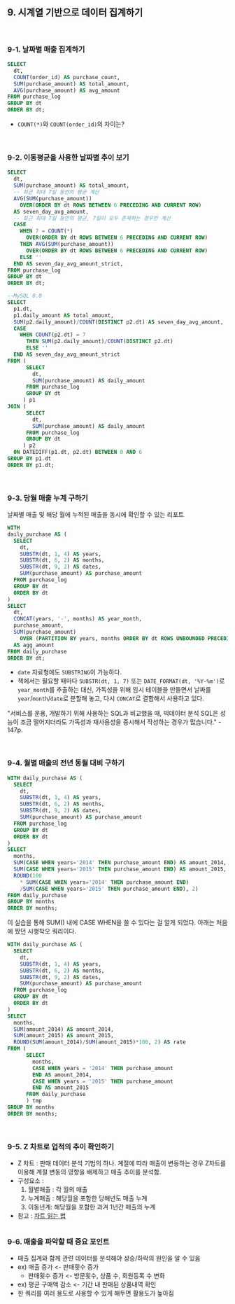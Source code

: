 ## 9. 시계열 기반으로 데이터 집계하기
<br>

### 9-1. 날짜별 매출 집계하기
```sql
SELECT
  dt,
  COUNT(order_id) AS purchase_count,
  SUM(purchase_amount) AS total_amount,
  AVG(purchase_amount) AS avg_amount
FROM purchase_log
GROUP BY dt
ORDER BY dt;
```

* `COUNT(*)`와 `COUNT(order_id)`의 차이는?
<br>

### 9-2. 이동평균을 사용한 날짜별 추이 보기
```sql
SELECT
  dt,
  SUM(purchase_amount) AS total_amount,
  -- 최근 최대 7일 동안의 평균 계산
  AVG(SUM(purchase_amount))
    OVER(ORDER BY dt ROWS BETWEEN 6 PRECEDING AND CURRENT ROW)
  AS seven_day_avg_amount,
  -- 최근 최대 7일 동안의 평균, 7일이 모두 존재하는 경우만 계산
  CASE
    WHEN 7 = COUNT(*)
      OVER(ORDER BY dt ROWS BETWEEN 6 PRECEDING AND CURRENT ROW)
    THEN AVG(SUM(purchase_amount))
      OVER(ORDER BY dt ROWS BETWEEN 6 PRECEDING AND CURRENT ROW)
    ELSE ''
  END AS seven_day_avg_amount_strict,
FROM purchase_log
GROUP BY dt
ORDER BY dt;
```

```sql
--MySQL 8.0
SELECT
  p1.dt,
  p1.daily_amount AS total_amount,
  SUM(p2.daily_amount)/COUNT(DISTINCT p2.dt) AS seven_day_avg_amount,
  CASE
    WHEN COUNT(p2.dt) = 7
      THEN SUM(p2.daily_amount)/COUNT(DISTINCT p2.dt)
	  ELSE ''
  END AS seven_day_avg_amount_strict   
FROM (
      SELECT
        dt,
        SUM(purchase_amount) AS daily_amount
      FROM purchase_log
      GROUP BY dt
     ) p1
JOIN (
      SELECT
        dt,
        SUM(purchase_amount) AS daily_amount
      FROM purchase_log
      GROUP BY dt
     ) p2
  ON DATEDIFF(p1.dt, p2.dt) BETWEEN 0 AND 6
GROUP BY p1.dt
ORDER BY p1.dt;
```
<br>

### 9-3. 당월 매출 누계 구하기
날짜별 매출 및 해당 월에 누적된 매출을 동시에 확인할 수 있는 리포트
```sql
WITH
daily_purchase AS (
  SELECT
    dt,
    SUBSTR(dt, 1, 4) AS years,
    SUBSTR(dt, 6, 2) AS months,
    SUBSTR(dt, 9, 2) AS dates,
    SUM(purchase_amount) AS purchase_amount
  FROM purchase_log
  GROUP BY dt
  ORDER BY dt
)  
SELECT
  dt,
  CONCAT(years, '-', months) AS year_month,
  purchase_amount,
  SUM(purchase_amount)
    OVER (PARTITION BY years, months ORDER BY dt ROWS UNBOUNDED PRECEDING)
  AS agg_amount
FROM daily_purchase
ORDER BY dt;
```
* `date` 자료형에도 `SUBSTRING`이 가능하다.
* 책에서는 필요할 때마다 `SUBSTR(dt, 1, 7)` 또는 `DATE_FORMAT(dt, '%Y-%m')`로 `year_month`를 추출하는 대신, 가독성을 위해 임시 테이블을 만들면서 날짜를 `year`/`month`/`date`로 분할해 놓고, 다시 `CONCAT`로 결합해서 사용하고 있다.

"서비스를 운용, 개발하기 위해 사용하는 SQL과 비교했을 때, 빅데이터 분석 SQL은 성능이 조금 떨어지더라도 가독성과 재사용성을 중시해서 작성하는 경우가 많습니다."   - 147p.

<br>

### 9-4. 월별 매출의 전년 동월 대비 구하기

```sql
WITH daily_purchase AS (
  SELECT
    dt,
    SUBSTR(dt, 1, 4) AS years,
    SUBSTR(dt, 6, 2) AS months,
    SUBSTR(dt, 9, 2) AS dates,
    SUM(purchase_amount) AS purchase_amount
  FROM purchase_log
  GROUP BY dt
  ORDER BY dt
)
SELECT
  months,
  SUM(CASE WHEN years='2014' THEN purchase_amount END) AS amount_2014,
  SUM(CASE WHEN years='2015' THEN purchase_amount END) AS amount_2015,
  ROUND(100
    * SUM(CASE WHEN years='2014' THEN purchase_amount END)
    /SUM(CASE WHEN years='2015' THEN purchase_amount END), 2)
FROM daily_purchase
GROUP BY months
ORDER BY months;
```

이 실습을 통해 SUM() 내에 CASE WHEN을 쓸 수 있다는 걸 알게 되었다.
아래는 처음에 짰던 시행착오 쿼리이다.

```sql
WITH daily_purchase AS (
  SELECT
    dt,
    SUBSTR(dt, 1, 4) AS years,
    SUBSTR(dt, 6, 2) AS months,
    SUBSTR(dt, 9, 2) AS dates,
    SUM(purchase_amount) AS purchase_amount
  FROM purchase_log
  GROUP BY dt
  ORDER BY dt
)
SELECT
  months,
  SUM(amount_2014) AS amount_2014,
  SUM(amount_2015) AS amount_2015,
  ROUND(SUM(amount_2014)/SUM(amount_2015)*100, 2) AS rate
FROM (
      SELECT
        months,
        CASE WHEN years = '2014' THEN purchase_amount
        END AS amount_2014,
        CASE WHEN years = '2015' THEN purchase_amount
        END AS amount_2015  
      FROM daily_purchase
      ) tmp
GROUP BY months
ORDER BY months;
```
<br>

### 9-5. Z 차트로 업적의 추이 확인하기
- Z 차트 : 판매 데이터 분석 기법의 하나. 계절에 따라 매출이 변동하는 경우 Z차트를 이용해 계절 변동의 영향을 배제하고 매출 추이를 분석함.
- 구성요소 :
  1) 월별매출 : 각 월의 매출
  2) 누계매출 : 해당월을 포함한 당해년도 매출 누계
  3) 이동년계: 해당월을 포함한 과겨 1년간 매출의 누계
- 참고 : <a href='http://jungwoo5394.blogspot.kr/2015/05/z-z-chart.html'>차트 읽는 법</a>

``` sql  

```


### 9-6. 매출을 파악할 때 중요 포인트

- 매출 집계와 함께 관련 데이터를 분석해야 상승/하락의 원인을 알 수 있음
- ex) 매출 증가 <- 판매횟수 증가
  - 판매횟수 증가 <- 방문횟수, 상품 수, 회원등록 수 변화
- ex) 평균 구매액 감소 <- 기간 내 판매된 상품내역 확인
- 한 쿼리를 여러 용도로 사용할 수 있게 해두면 활용도가 높아짐
